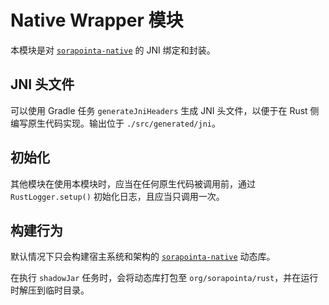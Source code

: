 # Native Wrapper 模块

本模块是对 [`sorapointa-native`](../sorapointa-native/README.zh-CN.md) 的 JNI 绑定和封装。

## JNI 头文件

可以使用 Gradle 任务 `generateJniHeaders` 生成 JNI 头文件，以便于在 Rust 侧编写原生代码实现。输出位于 `./src/generated/jni`。

## 初始化

其他模块在使用本模块时，应当在任何原生代码被调用前，通过 `RustLogger.setup()` 初始化日志，且应当只调用一次。

## 构建行为

默认情况下只会构建宿主系统和架构的 [`sorapointa-native`](../sorapointa-native/README.zh-CN.md) 动态库。

在执行 `shadowJar` 任务时，会将动态库打包至 `org/sorapointa/rust`，并在运行时解压到临时目录。
